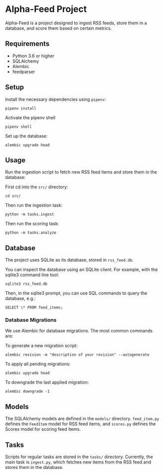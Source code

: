 # Alpha-Feed Project

Alpha-Feed is a project designed to ingest RSS feeds, store them in a database, and score them based on certain metrics.

## Requirements

- Python 3.6 or higher
- SQLAlchemy
- Alembic
- feedparser

## Setup

Install the necessary dependencies using `pipenv`:

```
pipenv install
```

Activate the pipenv shell

```
pipenv shell
```

Set up the database:

```
alembic upgrade head
```

## Usage

Run the ingestion script to fetch new RSS feed items and store them in the database:

First cd into the `src/` directory:

```
cd src/
```

Then run the ingestion task:

```
python -m tasks.ingest
```

Then run the scoring task:

```
python -m tasks.analyze
```

## Database

The project uses SQLite as its database, stored in `rss_feed.db`.

You can inspect the database using an SQLite client. For example, with the sqlite3 command line tool:

```
sqlite3 rss_feed.db
```

Then, in the sqlite3 prompt, you can use SQL commands to query the database, e.g.:

```
SELECT \* FROM feed_items;
```

### Database Migrations

We use Alembic for database migrations. The most common commands are:

To generate a new migration script:

```
alembic revision -m "description of your revision" --autogenerate
```

To apply all pending migrations:

```
alembic upgrade head
```

To downgrade the last applied migration:

```
alembic downgrade -1
```

## Models

The SQLAlchemy models are defined in the `models/` directory. `feed_item.py` defines the `FeedItem` model for RSS feed items, and `scores.py` defines the Scores model for scoring feed items.

## Tasks

Scripts for regular tasks are stored in the `tasks/` directory. Currently, the main task is `ingest.py`, which fetches new items from the RSS feed and stores them in the database.
